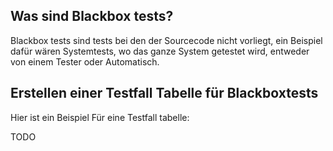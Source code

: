 ## Was sind Blackbox tests?

Blackbox tests sind tests bei den der Sourcecode nicht vorliegt, ein Beispiel dafür wären Systemtests, wo das ganze System getestet wird, entweder von einem Tester oder Automatisch. 

## Erstellen einer Testfall Tabelle für Blackboxtests

Hier ist ein Beispiel Für eine Testfall tabelle:

TODO